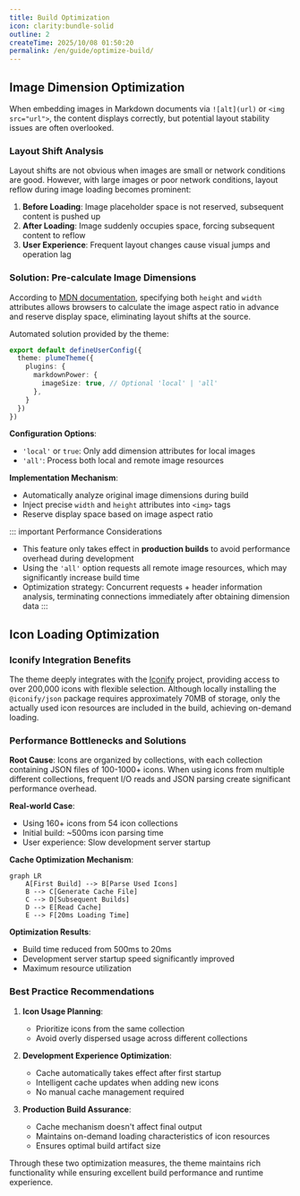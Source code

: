 ```yaml
---
title: Build Optimization
icon: clarity:bundle-solid
outline: 2
createTime: 2025/10/08 01:50:20
permalink: /en/guide/optimize-build/
---
```


## Image Dimension Optimization <Badge type="warning" text="Experimental" />

When embedding images in Markdown documents via `![alt](url)` or `<img src="url">`,
the content displays correctly, but potential layout stability issues are often overlooked.

### Layout Shift Analysis

Layout shifts are not obvious when images are small or network conditions are good.
However, with large images or poor network conditions, layout reflow during image loading becomes prominent:

1. **Before Loading**: Image placeholder space is not reserved, subsequent content is pushed up
2. **After Loading**: Image suddenly occupies space, forcing subsequent content to reflow
3. **User Experience**: Frequent layout changes cause visual jumps and operation lag

### Solution: Pre-calculate Image Dimensions

According to [MDN documentation](https://developer.mozilla.org/en-US/docs/Web/HTML/Element/img#height),
specifying both `height` and `width` attributes allows browsers to calculate the image aspect
ratio in advance and reserve display space, eliminating layout shifts at the source.

Automated solution provided by the theme:

```ts
export default defineUserConfig({
  theme: plumeTheme({
    plugins: {
      markdownPower: {
        imageSize: true, // Optional 'local' | 'all'
      },
    }
  })
})
```

**Configuration Options**:

- `'local'` or `true`: Only add dimension attributes for local images
- `'all'`: Process both local and remote image resources

**Implementation Mechanism**:

- Automatically analyze original image dimensions during build
- Inject precise `width` and `height` attributes into `<img>` tags
- Reserve display space based on image aspect ratio

::: important Performance Considerations

- This feature only takes effect in **production builds** to avoid performance overhead during development
- Using the `'all'` option requests all remote image resources, which may significantly increase build time
- Optimization strategy: Concurrent requests + header information analysis, terminating connections immediately after obtaining dimension data
:::

## Icon Loading Optimization

### Iconify Integration Benefits

The theme deeply integrates with the [Iconify](https://icon-sets.iconify.design/) project,
providing access to over 200,000 icons with flexible selection. Although locally installing the
`@iconify/json` package requires approximately 70MB of storage,
only the actually used icon resources are included in the build, achieving on-demand loading.

### Performance Bottlenecks and Solutions

**Root Cause**:
Icons are organized by collections, with each collection containing JSON files of 100-1000+ icons.
When using icons from multiple different collections, frequent I/O reads and JSON parsing create significant performance overhead.

**Real-world Case**:

- Using 160+ icons from 54 icon collections
- Initial build: ~500ms icon parsing time
- User experience: Slow development server startup

**Cache Optimization Mechanism**:

```mermaid
graph LR
    A[First Build] --> B[Parse Used Icons]
    B --> C[Generate Cache File]
    C --> D[Subsequent Builds]
    D --> E[Read Cache]
    E --> F[20ms Loading Time]
```

**Optimization Results**:

- Build time reduced from 500ms to 20ms
- Development server startup speed significantly improved
- Maximum resource utilization

### Best Practice Recommendations

1. **Icon Usage Planning**:
   - Prioritize icons from the same collection
   - Avoid overly dispersed usage across different collections

2. **Development Experience Optimization**:
   - Cache automatically takes effect after first startup
   - Intelligent cache updates when adding new icons
   - No manual cache management required

3. **Production Build Assurance**:
   - Cache mechanism doesn't affect final output
   - Maintains on-demand loading characteristics of icon resources
   - Ensures optimal build artifact size

Through these two optimization measures, the theme maintains rich functionality while ensuring excellent build performance and runtime experience.
